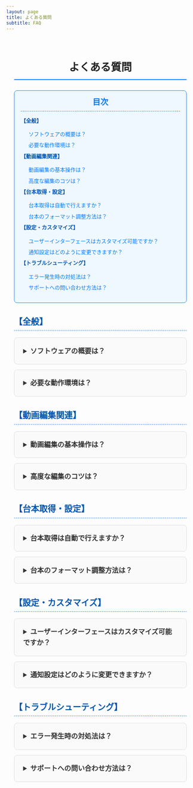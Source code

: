 ```yaml
---
layout: page
title: よくある質問
subtitle: FAQ
---
```


<style>
  /* Google Fonts の読み込み */
  @import url('https://fonts.googleapis.com/css2?family=Roboto:wght@400;500;700&display=swap');

  /* 全体の基本設定 */
  .page-content {
    font-family: 'Roboto', sans-serif;
    max-width: 900px;
    margin: 0 auto;
    padding: 1.5em;
    color: #333;
    line-height: 1.6;
  }
  /* ページ見出し */
  h2.section-title {
    text-align: center;
    font-size: 2em;
    margin-bottom: 1em;
    color: #222;
    border-bottom: 2px solid #007BFF;
    padding-bottom: 0.3em;
  }
  /* カテゴリ見出し */
  h3.category-title {
    font-size: 1.6em;
    color: #0056b3;
    margin-top: 1.5em;
    margin-bottom: 0.8em;
    padding-bottom: 0.2em;
    border-bottom: 1px dashed #007BFF;
  }
  /* 目次 (TOC) */
  .toc {
    background: #f0f8ff;
    border: 1px solid #007BFF;
    border-radius: 8px;
    padding: 1em 1.2em;
    margin-bottom: 2em;
  }
  .toc h3 {
    margin: 0;
    font-size: 1.5em;
    color: #007BFF;
    border-bottom: 1px dashed #007BFF;
    padding-bottom: 0.3em;
    text-align: center;
  }
  .toc ul {
    list-style: none;
    padding-left: 0;
    margin-top: 1em;
  }
  .toc li {
    margin: 0.5em 0;
  }
  .toc li.category {
    font-weight: bold;
    color: #0056b3;
  }
  .toc li.category + ul {
    margin-left: 1.5em;
  }
  .toc a {
    text-decoration: none;
    color: #007BFF;
    font-weight: 500;
    transition: color 0.3s ease;
  }
  .toc a:hover {
    color: #0056b3;
    text-decoration: underline;
  }
  /* FAQ アイテム (アコーディオン) */
  details.faq-item {
    border: 1px solid #ddd;
    border-radius: 8px;
    padding: 0.8em 1em;
    margin-bottom: 1em;
    background: #fafafa;
    transition: transform 0.3s ease, box-shadow 0.3s ease;
  }
  details.faq-item:hover {
    transform: translateY(-3px);
    box-shadow: 0 4px 8px rgba(0,0,0,0.1);
  }
  details.faq-item[open] {
    box-shadow: 0 2px 8px rgba(0,0,0,0.1);
  }
  summary.faq-question {
    font-size: 1.3em;
    font-weight: 700;
    cursor: pointer;
    outline: none;
    padding: 0.5em;
    transition: background-color 0.3s ease;
  }
  summary.faq-question:hover {
    background-color: #e6f0ff;
  }
  summary.faq-question::-webkit-details-marker {
    display: none;
  }
  .faq-answer {
    margin-top: 0.8em;
    padding-left: 1em;
    border-left: 3px solid #007BFF;
  }
</style>

<div class="page-content">
  <h2 class="section-title">よくある質問</h2>

  <!-- 目次 (TOC) - 各カテゴリおよび各質問項目のリンク一覧 -->
  <div class="toc">
    <h3>目次</h3>
    <ul>
      <li class="category">【全般】</li>
      <ul>
        <li><a href="#faq-overview">ソフトウェアの概要は？</a></li>
        <li><a href="#faq-environment">必要な動作環境は？</a></li>
      </ul>
      <li class="category">【動画編集関連】</li>
      <ul>
        <li><a href="#faq-basic-edit">動画編集の基本操作は？</a></li>
        <li><a href="#faq-advanced-edit">高度な編集のコツは？</a></li>
      </ul>
      <li class="category">【台本取得・設定】</li>
      <ul>
        <li><a href="#faq-script-retrieval">台本取得は自動で行えますか？</a></li>
        <li><a href="#faq-script-format">台本のフォーマット調整方法は？</a></li>
      </ul>
      <li class="category">【設定・カスタマイズ】</li>
      <ul>
        <li><a href="#faq-ui-custom">ユーザーインターフェースはカスタマイズ可能ですか？</a></li>
        <li><a href="#faq-notification">通知設定はどのように変更できますか？</a></li>
      </ul>
      <li class="category">【トラブルシューティング】</li>
      <ul>
        <li><a href="#faq-error">エラー発生時の対処法は？</a></li>
        <li><a href="#faq-support">サポートへの問い合わせ方法は？</a></li>
      </ul>
    </ul>
  </div>

  <!-- 【全般】 -->
  <h3 id="general" class="category-title">【全般】</h3>
  <details id="faq-overview" class="faq-item">
    <summary class="faq-question">ソフトウェアの概要は？</summary>
    <div class="faq-answer">
      <p>
        ゆっくりまとめプロセッサーは、動画編集の半自動化を実現するツールです。ゆっくりまとめ系の運営実績を活かし、台本・画像・スレッド情報を瞬時に取得して、効率的な動画制作をサポートします。
      </p>
    </div>
  </details>
  <details id="faq-environment" class="faq-item">
    <summary class="faq-question">必要な動作環境は？</summary>
    <div class="faq-answer">
      <p>
        推奨環境は Windows 10 以上または macOS 10.15 以上です。最新のブラウザや動画編集ソフトがインストールされていることが望ましいです。
      </p>
    </div>
  </details>

  <!-- 【動画編集関連】 -->
  <h3 id="video" class="category-title">【動画編集関連】</h3>
  <details id="faq-basic-edit" class="faq-item">
    <summary class="faq-question">動画編集の基本操作は？</summary>
    <div class="faq-answer">
      <p>
        動画のトリミング、結合、テキスト挿入などの基本操作は、直感的なUIで行えます。各操作はボタン操作で簡単に実行できます。
      </p>
    </div>
  </details>
  <details id="faq-advanced-edit" class="faq-item">
    <summary class="faq-question">高度な編集のコツは？</summary>
    <div class="faq-answer">
      <p>
        エフェクトの適用、色調補正、テンプレートの利用など、高度な編集には各種フィルターを活用すると、よりプロフェッショナルな仕上がりになります。
      </p>
    </div>
  </details>

  <!-- 【台本取得・設定】 -->
  <h3 id="script" class="category-title">【台本取得・設定】</h3>
  <details id="faq-script-retrieval" class="faq-item">
    <summary class="faq-question">台本取得は自動で行えますか？</summary>
    <div class="faq-answer">
      <p>
        はい、サイトやまとめ掲示板から台本を自動で取得し、動画編集に利用できる形式に整形します。取得先は設定でカスタマイズ可能です。
      </p>
    </div>
  </details>
  <details id="faq-script-format" class="faq-item">
    <summary class="faq-question">台本のフォーマット調整方法は？</summary>
    <div class="faq-answer">
      <p>
        台本の不要部分の削除や改行・インデントの調整により、動画編集に最適な形式に整えます。専用の設定画面から簡単に操作できます。
      </p>
    </div>
  </details>

  <!-- 【設定・カスタマイズ】 -->
  <h3 id="custom" class="category-title">【設定・カスタマイズ】</h3>
  <details id="faq-ui-custom" class="faq-item">
    <summary class="faq-question">ユーザーインターフェースはカスタマイズ可能ですか？</summary>
    <div class="faq-answer">
      <p>
        はい、配色、レイアウト、フォントサイズなど、各種要素は設定画面から自由にカスタマイズできます。
      </p>
    </div>
  </details>
  <details id="faq-notification" class="faq-item">
    <summary class="faq-question">通知設定はどのように変更できますか？</summary>
    <div class="faq-answer">
      <p>
        通知設定は、アプリ内の設定画面からメールやプッシュ通知など、各種オプションをオン／オフできます。
      </p>
    </div>
  </details>

  <!-- 【トラブルシューティング】 -->
  <h3 id="trouble" class="category-title">【トラブルシューティング】</h3>
  <details id="faq-error" class="faq-item">
    <summary class="faq-question">エラー発生時の対処法は？</summary>
    <div class="faq-answer">
      <p>
        エラーメッセージに従い、システムの再起動や設定の見直しを行ってください。解決しない場合はサポートにご連絡ください。
      </p>
    </div>
  </details>
  <details id="faq-support" class="faq-item">
    <summary class="faq-question">サポートへの問い合わせ方法は？</summary>
    <div class="faq-answer">
      <p>
        お問い合わせは、当サイトのお問い合わせフォームまたは直接メール（fujita.otm@gmail.com）で受け付けています。
      </p>
    </div>
  </details>
</div>
